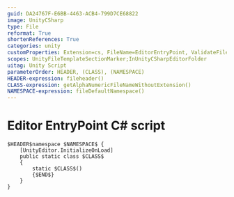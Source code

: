 ```yaml
---
guid: DA24767F-E6BB-4463-ACB4-799D7CE68822
image: UnityCSharp
type: File
reformat: True
shortenReferences: True
categories: unity
customProperties: Extension=cs, FileName=EditorEntryPoint, ValidateFileName=True
scopes: UnityFileTemplateSectionMarker;InUnityCSharpEditorFolder
uitag: Unity Script
parameterOrder: HEADER, (CLASS), (NAMESPACE)
HEADER-expression: fileheader()
CLASS-expression: getAlphaNumericFileNameWithoutExtension()
NAMESPACE-expression: fileDefaultNamespace()
---
```


# Editor EntryPoint C# script

```
$HEADER$namespace $NAMESPACE$ {
    [UnityEditor.InitializeOnLoad]
    public static class $CLASS$
    {
        static $CLASS$()
        {$END$}
    }
}
```
